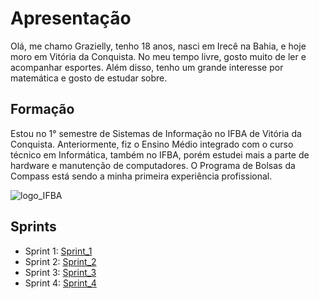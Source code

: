# Apresentação

Olá, me chamo Grazielly, tenho 18 anos, nasci em Irecê na Bahia, e hoje moro em Vitória da Conquista. No meu tempo livre, gosto muito de ler e acompanhar esportes. Além disso, tenho um grande interesse por matemática e gosto de estudar sobre.

## Formação

Estou no 1° semestre de Sistemas de Informação no IFBA de Vitória da Conquista. Anteriormente, fiz o Ensino Médio integrado com o curso técnico em Informática, também no IFBA, porém estudei mais a parte de hardware e manutenção de computadores. O Programa de Bolsas da Compass está sendo a minha primeira experiência profissional.

![logo_IFBA](https://doity.com.br/media/doity/eventos/evento-59098-logo_organizador.png)

## Sprints

* Sprint 1: [Sprint_1](https://github.com/grazysb/Programa_de_Bolsas_Compass-UOL/blob/f71f15c6b1efa75eb5e9404828b0f67098f57b8d/README_s1.md)
* Sprint 2: [Sprint_2](https://github.com/grazysb/Programa_de_Bolsas_Compass-UOL/blob/259e19b03ef9ebc2a5fbf200b13fe43b814341a3/README_s2.md)
* Sprint 3: [Sprint_3](https://github.com/grazysb/Programa_de_Bolsas_Compass-UOL/blob/2ef6579803e033354def9b2c86e89aac05bb1d62/README_s3.md)
* Sprint 4: [Sprint_4](https://github.com/grazysb/Programa_de_Bolsas_Compass-UOL/blob/586c26658cf5830b74aa196524027ca83446cf68/README_s4.md)